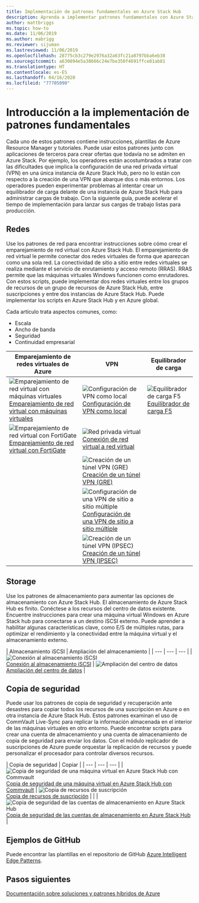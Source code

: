 ```yaml
---
title: Implementación de patrones fundamentales en Azure Stack Hub
description: Aprenda a implementar patrones fundamentales con Azure Stack Hub.
author: mattbriggs
ms.topic: how-to
ms.date: 11/06/2019
ms.author: mabrigg
ms.reviewer: sijuman
ms.lastreviewed: 11/06/2019
ms.openlocfilehash: 28775cb3c279e2976a32a63fc21a8797bba6eb38
ms.sourcegitcommit: a630894e5a38666c24e7be350f4691ffce81ab81
ms.translationtype: HT
ms.contentlocale: es-ES
ms.lasthandoff: 04/16/2020
ms.locfileid: "77705090"
---
```

# <a name="deploy-foundational-patterns-overview"></a>Introducción a la implementación de patrones fundamentales


Cada uno de estos patrones contiene instrucciones, plantillas de Azure Resource Manager y tutoriales. Puede usar estos patrones junto con aplicaciones de terceros para crear ofertas que todavía no se admiten en Azure Stack. Por ejemplo, los operadores están acostumbrados a tratar con las dificultades que implica la configuración de una red privada virtual (VPN) en una única instancia de Azure Stack Hub, pero no lo están con respecto a la creación de una VPN que abarque dos o más entornos. Los operadores pueden experimentar problemas al intentar crear un equilibrador de carga delante de una instancia de Azure Stack Hub para administrar cargas de trabajo. Con la siguiente guía, puede acelerar el tiempo de implementación para lanzar sus cargas de trabajo listas para producción.

## <a name="networking"></a>Redes

Use los patrones de red para encontrar instrucciones sobre cómo crear el emparejamiento de red virtual con Azure Stack Hub. El emparejamiento de red virtual le permite conectar dos redes virtuales de forma que aparezcan como una sola red. La conectividad de sitio a sitio entre redes virtuales se realiza mediante el servicio de enrutamiento y acceso remoto (RRAS). RRAS permite que las máquinas virtuales Windows funcionen como enrutadores. Con estos scripts, puede implementar dos redes virtuales entre los grupos de recursos de un grupo de recursos de Azure Stack Hub, entre suscripciones y entre dos instancias de Azure Stack Hub. Puede implementar los scripts en Azure Stack Hub y en Azure global. 

Cada artículo trata aspectos comunes, como: 
- Escala
- Ancho de banda
- Seguridad
- Continuidad empresarial

|  Emparejamiento de redes virtuales de Azure  |  VPN  |  Equilibrador de carga  |
| --- | --- | --- |
| ![Emparejamiento de red virtual con máquinas virtuales](media/deploy-foundational-patterns/icon-networking-61-virtual-networks.svg)<br>[Emparejamiento de red virtual con máquinas virtuales](azure-stack-network-howto-vnet-peering.md) | ![Configuración de VPN como local](media/deploy-foundational-patterns/icon-networking-63-virtual-network-gateways.svg)<br>[Configuración de VPN como local](azure-stack-network-howto-vnet-to-onprem.md) | ![Equilibrador de carga F5](media/deploy-foundational-patterns/icon-networking-62-load-balancers.svg)<br>[Equilibrador de carga F5](network-howto-f5.md) |
| ![Emparejamiento de red virtual con FortiGate](media/deploy-foundational-patterns/icon-networking-61-virtual-networks.svg)<br>[Emparejamiento de red virtual con FortiGate](azure-stack-network-howto-vnet-to-vnet.md) | ![Red privada virtual](media/deploy-foundational-patterns/icon-networking-63-virtual-network-gateways.svg)<br>[Conexión de red virtual a red virtual](azure-stack-network-howto-vnet-to-vnet-stacks.md) |  |
|  | ![Creación de un túnel VPN (GRE)](media/deploy-foundational-patterns/icon-networking-63-virtual-network-gateways.svg)<br>[Creación de un túnel VPN (GRE)](network-howto-vpn-tunnel-gre.md) | |
|  | ![Configuración de una VPN de sitio a sitio múltiple](media/deploy-foundational-patterns/icon-networking-63-virtual-network-gateways.svg)<br>[Configuración de una VPN de sitio a sitio múltiple](network-howto-vpn-tunnel.md) | |
|  | ![Creación de un túnel VPN (IPSEC)](media/deploy-foundational-patterns/icon-networking-63-virtual-network-gateways.svg)<br>[Creación de un túnel VPN (IPSEC)](network-howto-vpn-tunnel-ipsec.md)| |


## <a name="storage"></a>Storage

Use los patrones de almacenamiento para aumentar las opciones de almacenamiento con Azure Stack Hub. El almacenamiento de Azure Stack Hub es finito. Conéctese a los recursos del centro de datos existente. Encuentre instrucciones para crear una máquina virtual Windows en Azure Stack hub para conectarse a un destino iSCSI externo. Puede aprender a habilitar algunas características clave, como E/S de múltiples rutas, para optimizar el rendimiento y la conectividad entre la máquina virtual y el almacenamiento externo.

| Almacenamiento iSCSI | Ampliación del almacenamiento |
| --- | --- | --- |
| ![Conexión al almacenamiento iSCSI](media/deploy-foundational-patterns/icon-storage-87-storage-accounts-classic.svg)<br>[Conexión al almacenamiento iSCSI](azure-stack-network-howto-iscsi-storage.md) | ![Ampliación del centro de datos](media/deploy-foundational-patterns/icon-storage-88-recovery-services-vaults.svg)<br>[Ampliación del centro de datos](azure-stack-network-howto-extend-datacenter.md) |

## <a name="backup"></a>Copia de seguridad

Puede usar los patrones de copia de seguridad y recuperación ante desastres para copiar todos los recursos de una suscripción en Azure o en otra instancia de Azure Stack Hub. Estos patrones examinan el uso de CommVault Live-Sync para replicar la información almacenada en el interior de las máquinas virtuales en otro entorno. Puede encontrar scripts para crear una cuenta de almacenamiento y una cuenta de almacenamiento de copia de seguridad para enviar los datos. Con el módulo replicador de suscripciones de Azure puede orquestar la replicación de recursos y puede personalizar el procesador para controlar diversos recursos. 



|  Copia de seguridad  |  Copiar  |
| --- | --- | --- |
| ![Copia de seguridad de una máquina virtual en Azure Stack Hub con Commvault](media/deploy-foundational-patterns/icon-storage-100-import-export-jobs.svg)<br>[Copia de seguridad de una máquina virtual en Azure Stack Hub con Commvault](azure-stack-network-howto-backup-commvault.md) | ![Copia de recursos de suscripción](media/deploy-foundational-patterns/icon-storage-94-data-box.svg)<br>[Copia de recursos de suscripción](azure-stack-network-howto-backup-replicator.md) |
|  | ![Copia de seguridad de las cuentas de almacenamiento en Azure Stack Hub](media/deploy-foundational-patterns/icon-storage-93-storage-sync-services.svg)<br>[Copia de seguridad de las cuentas de almacenamiento en Azure Stack Hub](azure-stack-network-howto-backup-storage.md)  |

## <a name="github-samples"></a>Ejemplos de GitHub

Puede encontrar las plantillas en el repositorio de GitHub [Azure Intelligent Edge Patterns](https://github.com/Azure-Samples/azure-intelligent-edge-patterns).

## <a name="next-steps"></a>Pasos siguientes

[Documentación sobre soluciones y patrones híbridos de Azure](https://docs.microsoft.com/azure-stack/hybrid/)
